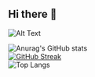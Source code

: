 ## Hi there 👋
![Alt Text](https://media0.giphy.com/media/v1.Y2lkPTc5MGI3NjExYXBkdjduY3JyeXV5czVka2M2N3Z4a3AzcmRod2tsODVtdnI4enZ5NiZlcD12MV9pbnRlcm5hbF9naWZfYnlfaWQmY3Q9Zw/5zoHyCdbtm8feNkIxJ/giphy.webp)

![Anurag's GitHub stats](https://github-readme-stats.vercel.app/api?username=worldsleaks&theme=dark&show_icons=true) <br>
[![GitHub Streak](https://streak-stats.demolab.com?user=Worldsleaks&theme=dark)](https://git.io/streak-stats) <br>
![Top Langs](https://github-readme-stats.vercel.app/api/top-langs/?username=worldsleaks&size_weight=0.5&count_weight=0.5&theme=dark)

<!--
**Worldsleaks/worldsleaks** is a ✨ _special_ ✨ repository because its `README.md` (this file) appears on your GitHub profile.

Here are some ideas to get you started:

- 🔭 I’m currently working on ...
- 🌱 I’m currently learning ...
- 👯 I’m looking to collaborate on ...
- 🤔 I’m looking for help with ...
- 💬 Ask me about ...
- 📫 How to reach me: ...
- 😄 Pronouns: ...
- ⚡ Fun fact: ...
-->
